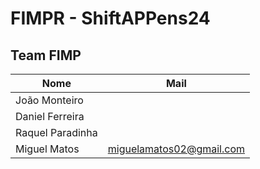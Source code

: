 # FIMPR - ShiftAPPens24

## Team FIMP

| Nome             | Mail                     |
|------------------|--------------------------|
| João Monteiro    |                          |
| Daniel Ferreira  |                          |
| Raquel Paradinha |                          |
| Miguel Matos     | miguelamatos02@gmail.com |
